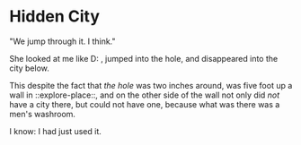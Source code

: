 # Hidden City

"We jump through it. I think."

She looked at me like D: , jumped into the hole, and disappeared into the city below.

This despite the fact that _the hole_ was two inches around, was five foot up a wall in ::explore-place::, and on the other side of the wall not only did _not_ have a city there, but could not have one, because what was there was a men's washroom.

I know: I had just used it.
